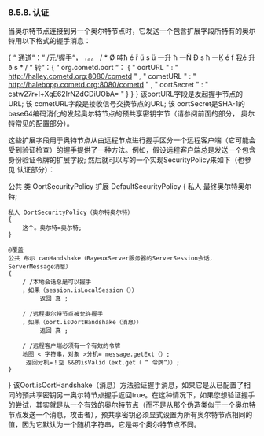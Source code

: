 ### 8.5.8. 认证
当奥尔特节点连接到另一个奥尔特节点时，它发送一个包含扩展字段所特有的奥尔特用以下格式的握手消息：

{
     “ 通道“：“ /元/握手“，
     ，。。 / *  Ø 吨ħ é ř  ü s ü 一升 ħ 一Ñ Ð s ħ 一Ķ é  f 我é 升ð s  * / 
    “ 转“：{
         “ org.cometd.oort “： {
             " oortURL " : " http://halley.cometd.org:8080/cometd " ,
             " cometURL " : " http://halebopp.cometd.org:8080/cometd " ,
             " oortSecret " : " cstw27r+l+XqE62IrNZdCDiUObA= "
        }
    }
}
该oortURL字段是发起握手节点的URL; 该 cometURL字段是接收信号交换节点的URL; 该 oortSecret是SHA-1的base64编码消化的发起奥尔特节点的预共享密钥字节（请参阅前面的部分， 奥尔特常见的配置部分）。

这些扩展字段用于奥特节点从由远程节点进行握手区分一个远程客户端（它可能会受到验证检查）的握手提供了一种方法。例如，假设远程客户端总是发送一个包含身份验证令牌的扩展字段; 然后就可以写的一个实现SecurityPolicy来如下（也参见 认证部分）：

公共 类 OortSecurityPolicy  扩展 DefaultSecurityPolicy
{
    私人 最终奥尔特奥尔特;

    私人 OortSecurityPolicy（奥尔特奥尔特）
    {
        这个。奥尔特=奥尔特;
    }

    @覆盖
    公共 布尔 canHandshake（BayeuxServer服务器的ServerSession会话，ServerMessage消息）
    {
        / /本地会话总是可以握手
        ，如果（session.isLocalSession（））
             返回 真 ;

        / /远程奥尔特节点被允许握手
        ，如果（oort.isOortHandshake（消息））
             返回 真 ;

        / /远程客户端必须有一个有效的令牌
        地图 < 字符串，对象 >分机= message.getExt（）;
         返回分机=！空 &&的isValid（ext.get（ “ 令牌“））;
    }
}
该Oort.isOortHandshake（消息）方法验证握手消息，如果它是从已配置了相同的预共享密钥另一奥尔特节点握手返回true。在这种情况下，如果您想验证握手的尝试，其实就是从一个有效的奥尔特节点（而不是从那个伪造类似于一个奥尔特节点发送一个消息，攻击者），预共享密钥必须显式设置为所有奥尔特节点相同的值，因为它默认为一个随机字符串，它是每个奥尔特节点不同。
